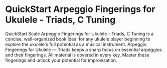 # QuickStart Arpeggio Fingerings for Ukulele - Triads, C Tuning

QuickStart Scale Arpeggio Fingerings for Ukulele - Triads, C Tuning is a concise, well-organized book ideal for any ukulele player beginning to explore the ukulele's full potential as a musical instrument. Arpeggio Fingerings for Ukulele — Triads keeps a sharp focus on essential arpeggios and their fingerings. All material is covered in every key. Master these fingerings and unlock your potential for improvisation.
